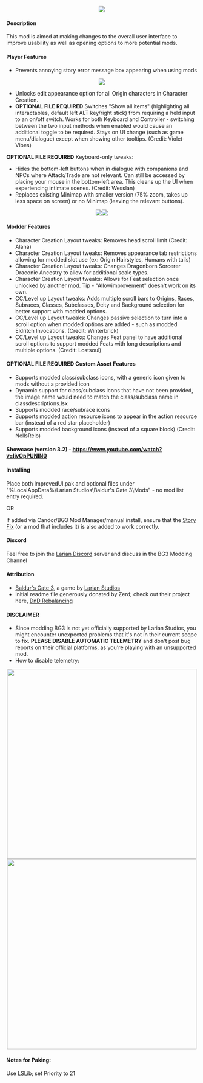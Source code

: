 
<p align="middle">
  <img src="https://i.imgur.com/6Zso95t.png"> 
</p>

#### Description
This mod is aimed at making changes to the overall user interface to improve usability as well as opening options to more potential mods.  

#### Player Features
- Prevents annoying story error message box appearing when using mods
<p float="left" align="middle">
  <img src="https://i.imgur.com/dm5CsPu.png">
</p>  

- Unlocks edit appearance option for all Origin characters in Character Creation.
- <b>OPTIONAL FILE REQUIRED</b> Switches "Show all items" (highlighting all interactables, default left ALT key/right stick) from requiring a held input to an on/off switch. Works for both Keyboard and Controller - switching between the two input methods when enabled would cause an additional toggle to be required. Stays on UI change (such as game menu/dialogue) except when showing other tooltips. (Credit: Violet-Vibes)

<b>OPTIONAL FILE REQUIRED</b> Keyboard-only tweaks:
- Hides the bottom-left buttons when in dialogue with companions and NPCs where Attack/Trade are not relevant. Can still be accessed by placing your mouse in the bottom-left area. This cleans up the UI when experiencing intimate scenes. (Credit: Wesslan)
- Replaces existing Minimap with smaller version (75% zoom, takes up less space on screen) or no Minimap (leaving the relevant buttons).
<p float="left" align="middle">
  <img src="https://i.imgur.com/cMii97G.jpg"><img src="https://i.imgur.com/hElvnJR.jpg">
</p>

#### Modder Features
- Character Creation Layout tweaks: Removes head scroll limit (Credit: Alana)
- Character Creation Layout tweaks: Removes appearance tab restrictions allowing for modded slot use (ex: Origin Hairstyles, Humans with tails)
- Character Creation Layout tweaks: Changes Dragonborn Sorcerer Draconic Ancestry to allow for additional scale types.
- Character Creation Layout tweaks: Allows for Feat selection once unlocked by another mod. Tip - "Allowimprovement" doesn't work on its own.
- CC/Level up Layout tweaks: Adds multiple scroll bars to Origins, Races, Subraces, Classes, Subclasses, Deity and Background selection for better support with modded options.
- CC/Level up Layout tweaks: Changes passive selection to turn into a scroll option when modded options are added - such as modded Eldritch Invocations. (Credit: Winterbrick)
- CC/Level up Layout tweaks: Changes Feat panel to have additional scroll options to support modded Feats with long descriptions and multiple options. (Credit: Lostsoul)

#### <b>OPTIONAL FILE REQUIRED</b> Custom Asset Features 
- Supports modded class/subclass icons, with a generic icon given to mods without a provided icon
- Dynamic support for class/subclass icons that have not been provided, the image name would need to match the class/subclass name in classdescriptions.lsx
- Supports modded race/subrace icons
- Supports modded action resource icons to appear in the action resource bar (instead of a red star placeholder)
- Supports modded background icons (instead of a square block) (Credit: NellsRelo)

#### Showcase (version 3.2) - https://www.youtube.com/watch?v=livOpPUNIN0

#### Installing 
Place both ImprovedUI.pak and optional files under "%LocalAppData%\Larian Studios\Baldur's Gate 3\Mods" - no mod list entry required.

OR

If added via Candor/BG3 Mod Manager/manual install, ensure that the [Story Fix](https://www.nexusmods.com/baldursgate3/mods/141) (or a mod that includes it) is also added to work correctly.

#### Discord
Feel free to join the [Larian Discord](https://discord.com/invite/larianstudios) server and discuss in the BG3 Modding Channel  

#### Attribution
- [Baldur's Gate 3](https://store.steampowered.com/app/1086940/Baldurs_Gate_3/), a game by [Larian Studios](http://larian.com/)  
- Initial readme file generously donated by Zerd; check out their project here, [DnD Rebalancing](https://github.com/ZerdBG3/DnD-Rebalancing/)  

#### DISCLAIMER
- Since modding BG3 is not yet officially supported by Larian Studios, you might encounter unexpected problems that it's not in their current scope to fix. **PLEASE DISABLE AUTOMATIC TELEMETRY** and don't post bug reports on their official platforms, as you're playing with an unsupported mod.
- How to disable telemetry:  
<p float="left" align="middle">
  <img src="https://i.imgur.com/8BSSPiW.png" width="500">
  <img src="https://i.imgur.com/huTu79h.png" width="500">
</p>


#### Notes for Paking:
Use [LSLib](https://github.com/Norbyte/lslib); set Priority to 21
